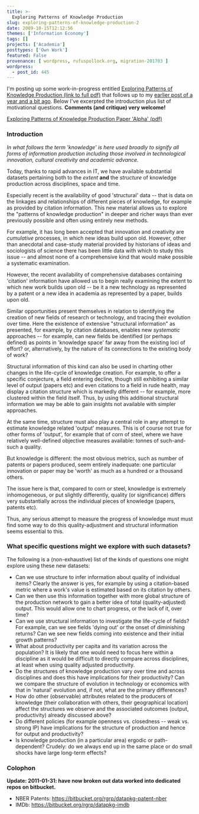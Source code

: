 ```yaml
---
title: >-
  Exploring Patterns of Knowledge Production
slug: exploring-patterns-of-knowledge-production-2
date: 2009-10-15T12:12:56
themes: ['Information Economy']
tags: []
projects: ['Academia']
posttypes: ['Own Work']
featured: False
provenance: [ wordpress, rufuspollock.org, migration-201703 ]
wordpress:
  - post_id: 445
---
```


I'm posting up some work-in-progress entitled [Exploring Patterns of Knowledge Production (link to full pdf)][patterns] that follows up to my [earlier post of a year and a bit ago][earlier-post]. Below I've excerpted the introduction plus list of motivational questions. **Comments (and critique) very welcome!**

[Exploring Patterns of Knowledge Production Paper 'Alpha' (pdf)][patterns]

[earlier-post]: http://rufuspollock.org/2008/03/18/exploring-patterns-of-knowledge-production/
[patterns]:/economics/papers/patterns.pdf

### Introduction

*In what follows the term 'knowledge' is here used broadly to signify all forms of information production including those involved in technological innovation, cultural creativity and academic advance.*

Today, thanks to rapid advances in IT, we have available substantial datasets pertaining both to the *extent* **and** the *structure* of knowledge production across disciplines, space and time.

Especially recent is the availability of good 'structural' data -- that is data on the linkages and relationships of different pieces of knowledge, for example as provided by citation information. This new material allows us to explore the "patterns of knowledge production" in deeper and richer ways than ever previously possible and often using entirely new methods.

For example, it has long been accepted that innovation and creativity are *cumulative* processes, in which new ideas build upon old. However, other than anecdotal and case-study material provided by historians of ideas and sociologists of science there has been little data with which to study this issue -- and almost none of a comprehensive kind that would make possible a systematic examination.

However, the recent availability of comprehensive databases containing 'citation' information have allowed us to begin really examining the extent to which new work builds upon old -- be it a new technology as represented by a patent or a new idea in academia as represented by a paper, builds upon old.

Similar opportunities present themselves in relation to identifying the creation of new fields of research or technology, and tracing their evolution over time. Here the existence of extensive "structural information" as presented, for example, by citation databases, enables new *systematic* approaches -- for example, can new fields be identified (or perhaps defined) as points in 'knowledge space' far away from the existing loci of effort? or, alternatively, by the nature of its connections to the existing body of work?

Structural information of this kind can also be used in charting other changes in the life-cycle of knowledge creation. For example, to offer a specific conjecture, a field entering decline, though still exhibiting a similar level of output (papers etc) and even citations to a field in rude health, may display a citation structure which is markedly different -- for example, more clustered within the field itself. Thus, by using this additional structural information we may be able to gain insights not available with simpler approaches.

At the same time, structure must also play a central role in any attempt to estimate knowledge related 'output' measures. This is of course not true for other forms of 'output', for example that of corn of steel, where we have relatively well-defined objective measures available: tonnes of such-and-such a quality.

But knowledge is different: the most obvious metrics, such as number of patents or papers produced, seem entirely inadequate: one particular innovation or paper may be 'worth' as much as a hundred or a thousand others.

The issue here is that, compared to corn or steel, knowledge is extremely inhomogeneous, or put slightly differently, quality (or significance) differs very substantially across the individual pieces of knowledge (papers, patents etc).

Thus, any serious attempt to measure the progress of knowledge must must find some way to do this quality-adjustment and structural information seems essential to this.

### What specific questions might we explore with such datasets?

The following is a (non-exhaustive) list of the kinds of questions one might explore using these new datasets:


  * Can we use structure to infer information about quality of individual items? Clearly the answer is yes, for example by using a citation-based metric where a work's value is estimated based on its citation by others.
  * Can we then use this information together with more global structure of the production network to gain a better idea of total (quality-adjusted) output. This would allow one to chart progress, or the lack of it, over time?
  * Can we use structural information to investigate the life-cycle of fields? For example, can we see fields 'dying out' or the onset of diminishing returns? Can we see new fields coming into existence and their initial growth patterns?
  * What about productivity per capita and its variation across the population? It is likely that one would need to focus here within a discipline as it would be difficult to directly compare across disciplines, at least when using quality adjusted productivity.
  * Do the structures of knowledge production vary over time and across disciplines and does this have implications for their productivity? Can we compare the structure of evolution in technology or economics with that in 'natural' evolution and, if not, what are the primary differences?
  * How do other (observable) attributes related to the producers of knowledge (their collaboration with others, their geographical location) affect the structures we observe and the associated outcomes (output, productivity) already discussed above?
  * Do different policies (for example openness vs. closedness -- weak vs. strong IP) have implications for the structure of production and hence for output and productivity?
  * Is knowledge production (in a particular area) ergodic or path-dependent? Crudely: do we always end up in the same place or do small shocks have large long-term effects?

### Colophon

**Update: 2011-01-31: have now broken out data worked into dedicated repos on bitbucket.**

 * NBER Patents: https://bitbucket.org/rgrp/datapkg-patent-nber
 * IMDb: https://bitbucket.org/rgrp/datapkg-imdb

